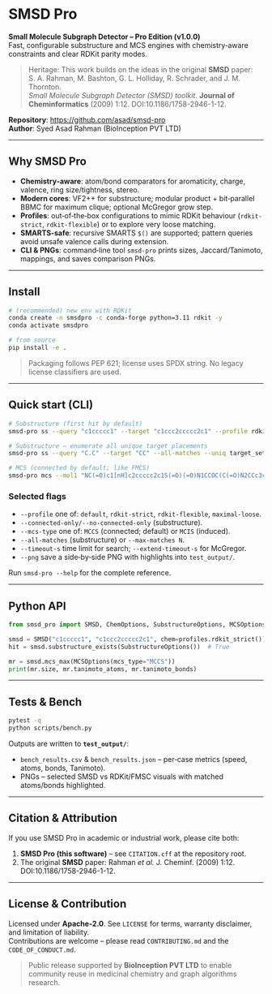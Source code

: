 # SMSD Pro

**Small Molecule Subgraph Detector – Pro Edition (v1.0.0)**  
Fast, configurable substructure and MCS engines with chemistry‑aware constraints and clear RDKit parity modes.

> Heritage: This work builds on the ideas in the original **SMSD** paper:  
> S. A. Rahman, M. Bashton, G. L. Holliday, R. Schrader, and J. M. Thornton.  
> *Small Molecule Subgraph Detector (SMSD) toolkit.* **Journal of Cheminformatics** (2009) 1:12. DOI:10.1186/1758-2946-1-12.

**Repository**: https://github.com/asad/smsd-pro  
**Author**: Syed Asad Rahman (BioInception PVT LTD)

---

## Why SMSD Pro

- **Chemistry‑aware**: atom/bond comparators for aromaticity, charge, valence, ring size/tightness, stereo.
- **Modern cores**: VF2++ for substructure; modular product + bit‑parallel BBMC for maximum clique; optional McGregor grow step.
- **Profiles**: out‑of‑the‑box configurations to mimic RDKit behaviour (`rdkit-strict`, `rdkit-flexible`) or to explore very loose matching.
- **SMARTS‑safe**: recursive SMARTS `$()` are supported; pattern queries avoid unsafe valence calls during extension.
- **CLI & PNGs**: command‑line tool `smsd-pro` prints sizes, Jaccard/Tanimoto, mappings, and saves comparison PNGs.

---

## Install

```bash
# (recommended) new env with RDKit
conda create -n smsdpro -c conda-forge python=3.11 rdkit -y
conda activate smsdpro

# from source
pip install -e .
```

> Packaging follows PEP 621; license uses SPDX string. No legacy license classifiers are used.

---

## Quick start (CLI)

```bash
# Substructure (first hit by default)
smsd-pro ss --query "c1ccccc1" --target "c1ccc2ccccc2c1" --profile rdkit-strict --png test_output/ss.png

# Substructure – enumerate all unique target placements
smsd-pro ss --query "C.C" --target "CC" --all-matches --uniq target_set

# MCS (connected by default; like FMCS)
smsd-pro mcs --mol1 "NC(=O)c1[nH]c2ccccc2c1S(=O)(=O)N1CCOC(C(=O)N2CCc3c(Br)cccc3C2)C1"              --mol2 "NC(=O)c1[nH]c2ccccc2c1S(=O)(=O)N1CCOC(C(=O)NCCOc2ccccc2Br)C1"              --profile rdkit-strict --png test_output/mcs.png
```

### Selected flags

- `--profile` one of: `default`, `rdkit-strict`, `rdkit-flexible`, `maximal-loose`.
- `--connected-only/--no-connected-only` (substructure).
- `--mcs-type` one of: `MCCS` (connected; default) or `MCIS` (induced).
- `--all-matches` (substructure) or `--max-matches N`.
- `--timeout-s` time limit for search; `--extend-timeout-s` for McGregor.
- `--png` save a side‑by‑side PNG with highlights into `test_output/`.

Run `smsd-pro --help` for the complete reference.

---

## Python API

```python
from smsd_pro import SMSD, ChemOptions, SubstructureOptions, MCSOptions, profiles

smsd = SMSD("c1ccccc1", "c1ccc2ccccc2c1", chem=profiles.rdkit_strict())
hit = smsd.substructure_exists(SubstructureOptions())  # True

mr = smsd.mcs_max(MCSOptions(mcs_type="MCCS"))
print(mr.size, mr.tanimoto_atoms, mr.tanimoto_bonds)
```

---

## Tests & Bench

```bash
pytest -q
python scripts/bench.py
```

Outputs are written to **`test_output/`**:
- `bench_results.csv` & `bench_results.json` – per‑case metrics (speed, atoms, bonds, Tanimoto).
- PNGs – selected SMSD vs RDKit/FMSC visuals with matched atoms/bonds highlighted.

---

## Citation & Attribution

If you use SMSD Pro in academic or industrial work, please cite both:
1. **SMSD Pro (this software)** – see `CITATION.cff` at the repository root.
2. The original **SMSD** paper: Rahman *et al.* J. Cheminf. (2009) 1:12. DOI:10.1186/1758-2946-1-12.

---

## License & Contribution

Licensed under **Apache-2.0**. See `LICENSE` for terms, warranty disclaimer, and limitation of liability.  
Contributions are welcome – please read `CONTRIBUTING.md` and the `CODE_OF_CONDUCT.md`.

> Public release supported by **BioInception PVT LTD** to enable community reuse in medicinal chemistry and graph algorithms research.
